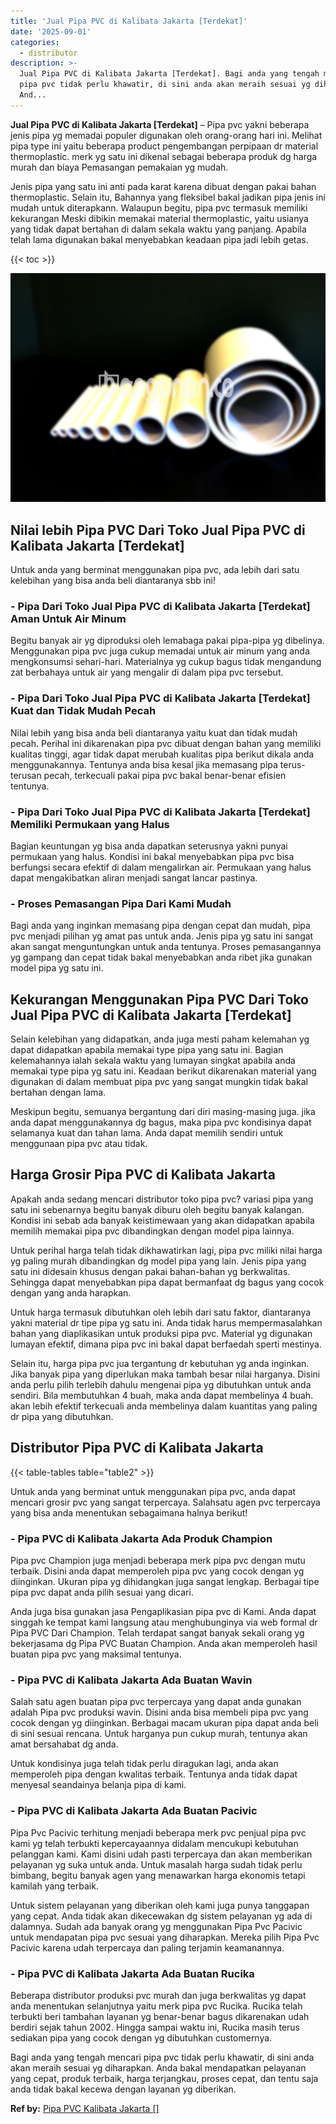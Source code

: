 ```yaml
---
title: 'Jual Pipa PVC di Kalibata Jakarta [Terdekat]'
date: '2025-09-01'
categories:
  - distributor
description: >-
  Jual Pipa PVC di Kalibata Jakarta [Terdekat]. Bagi anda yang tengah mencari
  pipa pvc tidak perlu khawatir, di sini anda akan meraih sesuai yg diharapkan.
  And...
---
```


**Jual Pipa PVC di Kalibata Jakarta \[Terdekat\]** – Pipa pvc yakni beberapa jenis pipa yg memadai populer digunakan oleh orang-orang hari ini. Melihat pipa type ini yaitu beberapa product pengembangan perpipaan dr material thermoplastic. merk yg satu ini dikenal sebagai beberapa produk dg harga murah dan biaya Pemasangan pemakaian yg mudah.

Jenis pipa yang satu ini anti pada karat karena dibuat dengan pakai bahan thermoplastic. Selain itu, Bahannya yang fleksibel bakal jadikan pipa jenis ini mudah untuk diterapkann. Walaupun begitu, pipa pvc termasuk memiliki kekurangan Meski dibikin memakai material thermoplastic, yaitu usianya yang tidak dapat bertahan di dalam sekala waktu yang panjang. Apabila telah lama digunakan bakal menyebabkan keadaan pipa jadi lebih getas.

{{< toc >}}

![Jual Pipa PVC di Kalibata Jakarta [Terdekat]](/images/jaul-pipa-pvc-56.png)

## Nilai lebih Pipa PVC Dari Toko Jual Pipa PVC di Kalibata Jakarta \[Terdekat\]

Untuk anda yang berminat menggunakan pipa pvc, ada lebih dari satu kelebihan yang bisa anda beli diantaranya sbb ini!

### \- Pipa Dari Toko Jual Pipa PVC di Kalibata Jakarta \[Terdekat\] Aman Untuk Air Minum

Begitu banyak air yg diproduksi oleh lemabaga pakai pipa-pipa yg dibelinya. Menggunakan pipa pvc juga cukup memadai untuk air minum yang anda mengkonsumsi sehari-hari. Materialnya yg cukup bagus tidak mengandung zat berbahaya untuk air yang mengalir di dalam pipa pvc tersebut.

### \- Pipa Dari Toko Jual Pipa PVC di Kalibata Jakarta \[Terdekat\] Kuat dan Tidak Mudah Pecah

Nilai lebih yang bisa anda beli diantaranya yaitu kuat dan tidak mudah pecah. Perihal ini dikarenakan pipa pvc dibuat dengan bahan yang memiliki kualitas tinggi, agar tidak dapat merubah kualitas pipa berikut dikala anda menggunakannya. Tentunya anda bisa kesal jika memasang pipa terus-terusan pecah, terkecuali pakai pipa pvc bakal benar-benar efisien tentunya.

### \- Pipa Dari Toko Jual Pipa PVC di Kalibata Jakarta \[Terdekat\] Memiliki Permukaan yang Halus

Bagian keuntungan yg bisa anda dapatkan seterusnya yakni punyai permukaan yang halus. Kondisi ini bakal menyebabkan pipa pvc bisa berfungsi secara efektif di dalam mengalirkan air. Permukaan yang halus dapat mengakibatkan aliran menjadi sangat lancar pastinya.

### \- Proses Pemasangan Pipa Dari Kami Mudah

Bagi anda yang inginkan memasang pipa dengan cepat dan mudah, pipa pvc menjadi pilihan yg amat pas untuk anda. Jenis pipa yg satu ini sangat akan sangat menguntungkan untuk anda tentunya. Proses pemasangannya yg gampang dan cepat tidak bakal menyebabkan anda ribet jika gunakan model pipa yg satu ini.

## Kekurangan Menggunakan Pipa PVC Dari Toko Jual Pipa PVC di Kalibata Jakarta \[Terdekat\]

Selain kelebihan yang didapatkan, anda juga mesti paham kelemahan yg dapat didapatkan apabila memakai type pipa yang satu ini. Bagian kelemahannya ialah sekala waktu yang lumayan singkat apabila anda memakai type pipa yg satu ini. Keadaan berikut dikarenakan material yang digunakan di dalam membuat pipa pvc yang sangat mungkin tidak bakal bertahan dengan lama.

Meskipun begitu, semuanya bergantung dari diri masing-masing juga. jika anda dapat menggunakannya dg bagus, maka pipa pvc kondisinya dapat selamanya kuat dan tahan lama. Anda dapat memilih sendiri untuk menggunaan pipa pvc atau tidak.

## Harga Grosir Pipa PVC di Kalibata Jakarta

Apakah anda sedang mencari distributor toko pipa pvc? variasi pipa yang satu ini sebenarnya begitu banyak diburu oleh begitu banyak kalangan. Kondisi ini sebab ada banyak keistimewaan yang akan didapatkan apabila memilih memakai pipa pvc dibandingkan dengan model pipa lainnya.

Untuk perihal harga telah tidak dikhawatirkan lagi, pipa pvc miliki nilai harga yg paling murah dibandingkan dg model pipa yang lain. Jenis pipa yang satu ini didesain khusus dengan pakai bahan-bahan yg berkwalitas. Sehingga dapat menyebabkan pipa dapat bermanfaat dg bagus yang cocok dengan yang anda harapkan.

Untuk harga termasuk dibutuhkan oleh lebih dari satu faktor, diantaranya yakni material dr tipe pipa yg satu ini. Anda tidak harus mempermasalahkan bahan yang diaplikasikan untuk produksi pipa pvc. Material yg digunakan lumayan efektif, dimana pipa pvc ini bakal dapat berfaedah sperti mestinya.

Selain itu, harga pipa pvc jua tergantung dr kebutuhan yg anda inginkan. Jika banyak pipa yang diperlukan maka tambah besar nilai harganya. Disini anda perlu pilih terlebih dahulu mengenai pipa yg dibutuhkan untuk anda sendiri. Bila membutuhkan 4 buah, maka anda dapat membelinya 4 buah. akan lebih efektif terkecuali anda membelinya dalam kuantitas yang paling dr pipa yang dibutuhkan.

## Distributor Pipa PVC di Kalibata Jakarta

{{< table-tables table="table2" >}}

Untuk anda yang berminat untuk menggunakan pipa pvc, anda dapat mencari grosir pvc yang sangat terpercaya. Salahsatu agen pvc terpercaya yang bisa anda menentukan sebagaimana halnya berikut!

### \- Pipa PVC di Kalibata Jakarta Ada Produk Champion

Pipa pvc Champion juga menjadi beberapa merk pipa pvc dengan mutu terbaik. Disini anda dapat memperoleh pipa pvc yang cocok dengan yg diinginkan. Ukuran pipa yg dihidangkan juga sangat lengkap. Berbagai tipe pipa pvc dapat anda pilih sesuai yang dicari.

Anda juga bisa gunakan jasa Pengaplikasian pipa pvc di Kami. Anda dapat singgah ke tempat kami langsung atau menghubunginya via web formal dr Pipa PVC Dari Champion. Telah terdapat sangat banyak sekali orang yg bekerjasama dg Pipa PVC Buatan Champion. Anda akan memperoleh hasil buatan pipa pvc yang maksimal tentunya.

### \- Pipa PVC di Kalibata Jakarta Ada Buatan Wavin

Salah satu agen buatan pipa pvc terpercaya yang dapat anda gunakan adalah Pipa pvc produksi wavin. Disini anda bisa membeli pipa pvc yang cocok dengan yg diinginkan. Berbagai macam ukuran pipa dapat anda beli di sini sesuai rencana. Untuk harganya pun cukup murah, tentunya akan amat bersahabat dg anda.

Untuk kondisinya juga telah tidak perlu diragukan lagi, anda akan memperoleh pipa dengan kwalitas terbaik. Tentunya anda tidak dapat menyesal seandainya belanja pipa di kami.

### \- Pipa PVC di Kalibata Jakarta Ada Buatan Pacivic

Pipa Pvc Pacivic terhitung menjadi beberapa merk pvc penjual pipa pvc kami yg telah terbukti kepercayaannya didalam mencukupi kebutuhan pelanggan kami. Kami disini udah pasti terpercaya dan akan memberikan pelayanan yg suka untuk anda. Untuk masalah harga sudah tidak perlu bimbang, begitu banyak agen yang menawarkan harga ekonomis tetapi kamilah yang terbaik.

Untuk sistem pelayanan yang diberikan oleh kami juga punya tanggapan yang cepat. Anda tidak akan dikecewakan dg sistem pelayanan yg ada di dalamnya. Sudah ada banyak orang yg menggunakan Pipa Pvc Pacivic untuk mendapatan pipa pvc sesuai yang diharapkan. Mereka pilih Pipa Pvc Pacivic karena udah terpercaya dan paling terjamin keamanannya.

### \- Pipa PVC di Kalibata Jakarta Ada Buatan Rucika

Beberapa distributor produksi pvc murah dan juga berkwalitas yg dapat anda menentukan selanjutnya yaitu merk pipa pvc Rucika. Rucika telah terbukti beri tambahan layanan yg benar-benar bagus dikarenakan udah berdiri sejak tahun 2002. Hingga sampai waktu ini, Rucika masih terus sediakan pipa yang cocok dengan yg dibutuhkan customernya.

Bagi anda yang tengah mencari pipa pvc tidak perlu khawatir, di sini anda akan meraih sesuai yg diharapkan. Anda bakal mendapatkan pelayanan yang cepat, produk terbaik, harga terjangkau, proses cepat, dan tentu saja anda tidak bakal kecewa dengan layanan yg diberikan.

**Ref by:** [Pipa PVC Kalibata Jakarta []](https://id.wikipedia.org/wiki/Pipa)
